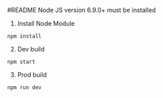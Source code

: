 #README
Node JS version 6.9.0+ must be installed

1) Install Node Module
```
npm install
```
2) Dev build
```
npm start
```
3) Prod build
```
npm run dev
```
